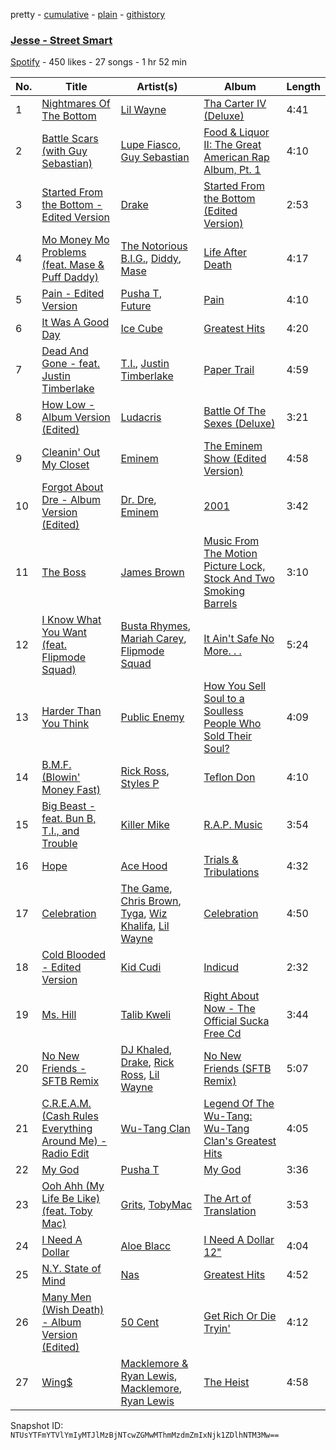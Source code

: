 pretty - [cumulative](/playlists/cumulative/10zBfLMB5ty2Pec5LYRcgI.md) - [plain](/playlists/plain/10zBfLMB5ty2Pec5LYRcgI) - [githistory](https://github.githistory.xyz/mackorone/spotify-playlist-archive/blob/main/playlists/plain/10zBfLMB5ty2Pec5LYRcgI)

### [Jesse \- Street Smart](https://open.spotify.com/playlist/10zBfLMB5ty2Pec5LYRcgI)

> 

[Spotify](https://open.spotify.com/user/spotify) - 450 likes - 27 songs - 1 hr 52 min

| No. | Title | Artist(s) | Album | Length |
|---|---|---|---|---|
| 1 | [Nightmares Of The Bottom](https://open.spotify.com/track/37sImz0wkOcX1cMWzo080d) | [Lil Wayne](https://open.spotify.com/artist/55Aa2cqylxrFIXC767Z865) | [Tha Carter IV \(Deluxe\)](https://open.spotify.com/album/1uuSC0RCJB3dSp8Mb6GflZ) | 4:41 |
| 2 | [Battle Scars \(with Guy Sebastian\)](https://open.spotify.com/track/1hWYT0w2R0J19rlVkiez7X) | [Lupe Fiasco](https://open.spotify.com/artist/01QTIT5P1pFP3QnnFSdsJf), [Guy Sebastian](https://open.spotify.com/artist/5PjekOABtfU2Kwo0AHVmci) | [Food & Liquor II: The Great American Rap Album, Pt\. 1](https://open.spotify.com/album/5rCCCernTo6IwFwEZM4H53) | 4:10 |
| 3 | [Started From the Bottom \- Edited Version](https://open.spotify.com/track/0pLkLdCVJyt2yR53L1JdAu) | [Drake](https://open.spotify.com/artist/3TVXtAsR1Inumwj472S9r4) | [Started From the Bottom \(Edited Version\)](https://open.spotify.com/album/5rcHodcxBk6N59OjRBDQfx) | 2:53 |
| 4 | [Mo Money Mo Problems \(feat\. Mase & Puff Daddy\)](https://open.spotify.com/track/2XncSBceg7BwEpbWVI6FLi) | [The Notorious B.I.G.](https://open.spotify.com/artist/5me0Irg2ANcsgc93uaYrpb), [Diddy](https://open.spotify.com/artist/59wfkuBoNyhDMQGCljbUbA), [Mase](https://open.spotify.com/artist/1wiBLzTI7z9RUwEpNPdFT6) | [Life After Death](https://open.spotify.com/album/4oVdpzxBJM1KrBm9cjyye7) | 4:17 |
| 5 | [Pain \- Edited Version](https://open.spotify.com/track/3yc65w3lincFanvea3tf22) | [Pusha T](https://open.spotify.com/artist/0ONHkAv9pCAFxb0zJwDNTy), [Future](https://open.spotify.com/artist/1RyvyyTE3xzB2ZywiAwp0i) | [Pain](https://open.spotify.com/album/230MDf4KnsnFDxXB617AKe) | 4:10 |
| 6 | [It Was A Good Day](https://open.spotify.com/track/0m9ul5FMXzR2k2BRZKamcn) | [Ice Cube](https://open.spotify.com/artist/3Mcii5XWf6E0lrY3Uky4cA) | [Greatest Hits](https://open.spotify.com/album/1JyTJGILAKNrVvafX3vCEE) | 4:20 |
| 7 | [Dead And Gone \- feat\. Justin Timberlake](https://open.spotify.com/track/4CT0sNfZF2h3f7YlWxLpmd) | [T.I.](https://open.spotify.com/artist/4OBJLual30L7gRl5UkeRcT), [Justin Timberlake](https://open.spotify.com/artist/31TPClRtHm23RisEBtV3X7) | [Paper Trail](https://open.spotify.com/album/7bi97WCJuS66tMyNEXUV67) | 4:59 |
| 8 | [How Low \- Album Version \(Edited\)](https://open.spotify.com/track/1OTAh8d1KFAFmEeS32b3Aj) | [Ludacris](https://open.spotify.com/artist/3ipn9JLAPI5GUEo4y4jcoi) | [Battle Of The Sexes \(Deluxe\)](https://open.spotify.com/album/1yrvn6lx0sXxh4KWpLwMfe) | 3:21 |
| 9 | [Cleanin' Out My Closet](https://open.spotify.com/track/4FeRLCi4uFWhAFwCaUqU5m) | [Eminem](https://open.spotify.com/artist/7dGJo4pcD2V6oG8kP0tJRR) | [The Eminem Show \(Edited Version\)](https://open.spotify.com/album/3Oh3UZyeLdKHwTW7n1kkx4) | 4:58 |
| 10 | [Forgot About Dre \- Album Version \(Edited\)](https://open.spotify.com/track/5sdjP6WpDav6FZUE20efFs) | [Dr\. Dre](https://open.spotify.com/artist/6DPYiyq5kWVQS4RGwxzPC7), [Eminem](https://open.spotify.com/artist/7dGJo4pcD2V6oG8kP0tJRR) | [2001](https://open.spotify.com/album/4zAy084VKE74mjySXPMlaW) | 3:42 |
| 11 | [The Boss](https://open.spotify.com/track/6Mg17BebEPPQiu628sGJGC) | [James Brown](https://open.spotify.com/artist/7GaxyUddsPok8BuhxN6OUW) | [Music From The Motion Picture Lock, Stock And Two Smoking Barrels](https://open.spotify.com/album/2fdAkcqAzhesitKe2q91RL) | 3:10 |
| 12 | [I Know What You Want \(feat\. Flipmode Squad\)](https://open.spotify.com/track/440JHgcmlgu65MbKBg20ba) | [Busta Rhymes](https://open.spotify.com/artist/1YfEcTuGvBQ8xSD1f53UnK), [Mariah Carey](https://open.spotify.com/artist/4iHNK0tOyZPYnBU7nGAgpQ), [Flipmode Squad](https://open.spotify.com/artist/7JXCJDLGh1k9cg6JbYCpYl) | [It Ain't Safe No More\. \. .](https://open.spotify.com/album/7xfoGxTPNTt33IVcWjDrRt) | 5:24 |
| 13 | [Harder Than You Think](https://open.spotify.com/track/5YpZh8wfS4moRBk0ijNcXr) | [Public Enemy](https://open.spotify.com/artist/6Mo9PoU6svvhgEum7wh2Nd) | [How You Sell Soul to a Soulless People Who Sold Their Soul?](https://open.spotify.com/album/6izTLoTDL2k78sAvpLfHOP) | 4:09 |
| 14 | [B.M.F\. \(Blowin' Money Fast\)](https://open.spotify.com/track/35QGdv6aFbIaLM0Ozr3rHt) | [Rick Ross](https://open.spotify.com/artist/1sBkRIssrMs1AbVkOJbc7a), [Styles P](https://open.spotify.com/artist/2x8KDZdSONA3872CnhaAlX) | [Teflon Don](https://open.spotify.com/album/0jipZxGtkTDHjVerLkzO80) | 4:10 |
| 15 | [Big Beast \- feat\. Bun B, T.I., and Trouble](https://open.spotify.com/track/0MAHA8TsUmBPbPjAoasuJA) | [Killer Mike](https://open.spotify.com/artist/2N4EYkIlG1kv25g6Wv8LGI) | [R.A.P\. Music](https://open.spotify.com/album/0I2VFkosuGRfni7LnmlxYB) | 3:54 |
| 16 | [Hope](https://open.spotify.com/track/4o6o6DTA9kNg7Adl9LvkbB) | [Ace Hood](https://open.spotify.com/artist/31HjiqargV4NAw4GZqUale) | [Trials & Tribulations](https://open.spotify.com/album/2JG7yt9ua7hKWsfVLQr90j) | 4:32 |
| 17 | [Celebration](https://open.spotify.com/track/6xUkowlYcJqRouKH5Wk37D) | [The Game](https://open.spotify.com/artist/0NbfKEOTQCcwd6o7wSDOHI), [Chris Brown](https://open.spotify.com/artist/7bXgB6jMjp9ATFy66eO08Z), [Tyga](https://open.spotify.com/artist/5LHRHt1k9lMyONurDHEdrp), [Wiz Khalifa](https://open.spotify.com/artist/137W8MRPWKqSmrBGDBFSop), [Lil Wayne](https://open.spotify.com/artist/55Aa2cqylxrFIXC767Z865) | [Celebration](https://open.spotify.com/album/2pkUW0Vj6vcOUgqcF0QTp4) | 4:50 |
| 18 | [Cold Blooded \- Edited Version](https://open.spotify.com/track/3Tnw5GBiHP3MLzhlKCl45P) | [Kid Cudi](https://open.spotify.com/artist/0fA0VVWsXO9YnASrzqfmYu) | [Indicud](https://open.spotify.com/album/58Inf4hNBndu134jhpIjz5) | 2:32 |
| 19 | [Ms\. Hill](https://open.spotify.com/track/2ZLkHOVY7dqXIyhN4YQ4FH) | [Talib Kweli](https://open.spotify.com/artist/0lEssBAxQl2In4RpaB1C2Y) | [Right About Now \- The Official Sucka Free Cd](https://open.spotify.com/album/43IdiirCdiNaEKQqNidF3u) | 3:44 |
| 20 | [No New Friends \- SFTB Remix](https://open.spotify.com/track/1jZi8HvWkfWIQcmlxmqber) | [DJ Khaled](https://open.spotify.com/artist/0QHgL1lAIqAw0HtD7YldmP), [Drake](https://open.spotify.com/artist/3TVXtAsR1Inumwj472S9r4), [Rick Ross](https://open.spotify.com/artist/1sBkRIssrMs1AbVkOJbc7a), [Lil Wayne](https://open.spotify.com/artist/55Aa2cqylxrFIXC767Z865) | [No New Friends \(SFTB Remix\)](https://open.spotify.com/album/0miqsmiM9kOTvkAwgvrFV8) | 5:07 |
| 21 | [C.R.E.A.M\. \(Cash Rules Everything Around Me\) \- Radio Edit](https://open.spotify.com/track/03eNP4SaeESO6NpRE6F8FO) | [Wu\-Tang Clan](https://open.spotify.com/artist/34EP7KEpOjXcM2TCat1ISk) | [Legend Of The Wu\-Tang: Wu\-Tang Clan's Greatest Hits](https://open.spotify.com/album/7qwvRWyBtpYmUFZQkdpsvq) | 4:05 |
| 22 | [My God](https://open.spotify.com/track/1bAyhhi49qRGBfPADwJ3ts) | [Pusha T](https://open.spotify.com/artist/0ONHkAv9pCAFxb0zJwDNTy) | [My God](https://open.spotify.com/album/62mClO5skiQRndiTlOV6gZ) | 3:36 |
| 23 | [Ooh Ahh \(My Life Be Like\) \(feat\. Toby Mac\)](https://open.spotify.com/track/1iUoWD9qE93GyoT80O5IKt) | [Grits](https://open.spotify.com/artist/6aUgzC0cMh0StjV7LyFEDr), [TobyMac](https://open.spotify.com/artist/5VX8hxrcfJWwaTLiqGUHG3) | [The Art of Translation](https://open.spotify.com/album/5WAGBm7u5rnDz0veMVF0zA) | 3:53 |
| 24 | [I Need A Dollar](https://open.spotify.com/track/19KlLuxA7AxvQpoQYx7zhG) | [Aloe Blacc](https://open.spotify.com/artist/0id62QV2SZZfvBn9xpmuCl) | [I Need A Dollar 12"](https://open.spotify.com/album/1wJGatB6rlnPF9yUkvMF2R) | 4:04 |
| 25 | [N.Y\. State of Mind](https://open.spotify.com/track/7vX0URwYs1nqPfPnJ2qCrS) | [Nas](https://open.spotify.com/artist/20qISvAhX20dpIbOOzGK3q) | [Greatest Hits](https://open.spotify.com/album/3SITIrdryEpRSRvdEpRToQ) | 4:52 |
| 26 | [Many Men \(Wish Death\) \- Album Version \(Edited\)](https://open.spotify.com/track/4GXAOExe9vCGi0FC2dUoRb) | [50 Cent](https://open.spotify.com/artist/3q7HBObVc0L8jNeTe5Gofh) | [Get Rich Or Die Tryin'](https://open.spotify.com/album/52ie13EXbuGv1YhEY3BpdI) | 4:12 |
| 27 | [Wing$](https://open.spotify.com/track/5n5uyFpfopa4mNdSN0gTaH) | [Macklemore & Ryan Lewis](https://open.spotify.com/artist/5BcAKTbp20cv7tC5VqPFoC), [Macklemore](https://open.spotify.com/artist/3JhNCzhSMTxs9WLGJJxWOY), [Ryan Lewis](https://open.spotify.com/artist/4myTppRgh0rojLxx8RycOp) | [The Heist](https://open.spotify.com/album/76FXHQhTuT4QMIxfL09gX8) | 4:58 |

Snapshot ID: `NTUsYTFmYTVlYmIyMTJlMzBjNTcwZGMwMThmMzdmZmIxNjk1ZDlhNTM3Mw==`
